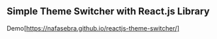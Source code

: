 ## Simple Theme Switcher with React.js Library

Demo[https://nafasebra.github.io/reactjs-theme-switcher/]
